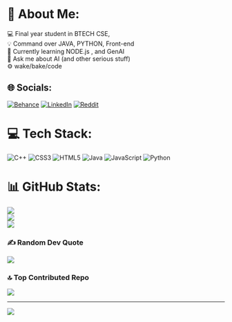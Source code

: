 # 💫 About Me:
💻  Final year student in BTECH CSE,<br>💡  Command over JAVA, PYTHON, Front-end<br>🤝  Currently learning NODE.js , and GenAI<br>💬 Ask me about AI (and other serious stuff)<br>⚙️  wake/bake/code


## 🌐 Socials:
[![Behance](https://img.shields.io/badge/Behance-1769ff?logo=behance&logoColor=white)](https://behance.net/https://www.behance.net/insprog026) [![LinkedIn](https://img.shields.io/badge/LinkedIn-%230077B5.svg?logo=linkedin&logoColor=white)](https://linkedin.com/in/https://www.linkedin.com/in/yanur-ali-360369203?utm_source=share&utm_campaign=share_via&utm_content=profile&utm_medium=ios_app) [![Reddit](https://img.shields.io/badge/Reddit-%23FF4500.svg?logo=Reddit&logoColor=white)](https://reddit.com/user/https://www.reddit.com/u/Yanur-fly026/s/aaXKhMMVXk) 

# 💻 Tech Stack:
![C++](https://img.shields.io/badge/c++-%2300599C.svg?style=flat-square&logo=c%2B%2B&logoColor=white) ![CSS3](https://img.shields.io/badge/css3-%231572B6.svg?style=flat-square&logo=css3&logoColor=white) ![HTML5](https://img.shields.io/badge/html5-%23E34F26.svg?style=flat-square&logo=html5&logoColor=white) ![Java](https://img.shields.io/badge/java-%23ED8B00.svg?style=flat-square&logo=openjdk&logoColor=white) ![JavaScript](https://img.shields.io/badge/javascript-%23323330.svg?style=flat-square&logo=javascript&logoColor=%23F7DF1E) ![Python](https://img.shields.io/badge/python-3670A0?style=flat-square&logo=python&logoColor=ffdd54)
# 📊 GitHub Stats:
![](https://github-readme-stats.vercel.app/api?username=YanurAli&theme=neon&hide_border=true&include_all_commits=false&count_private=true)<br/>
![](https://github-readme-streak-stats.herokuapp.com/?user=YanurAli&theme=neon&hide_border=true)<br/>
![](https://github-readme-stats.vercel.app/api/top-langs/?username=YanurAli&theme=neon&hide_border=true&include_all_commits=false&count_private=true&layout=compact)

### ✍️ Random Dev Quote
![](https://quotes-github-readme.vercel.app/api?type=horizontal&theme=gruvbox)

### 🔝 Top Contributed Repo
![](https://github-contributor-stats.vercel.app/api?username=YanurAli&limit=5&theme=dark&combine_all_yearly_contributions=true)

---
[![](https://visitcount.itsvg.in/api?id=YanurAli&icon=10&color=4)](https://visitcount.itsvg.in)

<!-- Proudly created with GPRM ( https://gprm.itsvg.in ) -->
